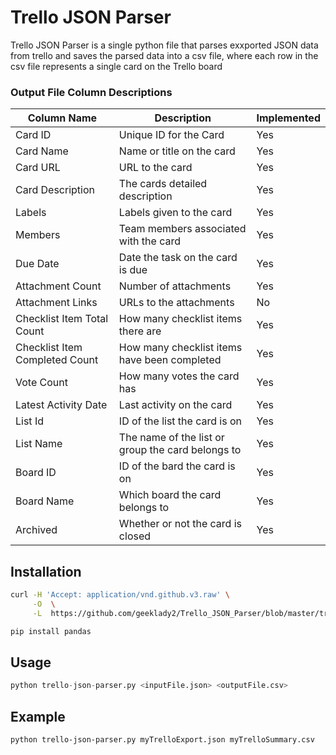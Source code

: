 # Trello JSON Parser
Trello JSON Parser is a single python file that parses exxported
JSON data from trello and saves the parsed data into a csv file, 
where each row in the csv file represents a single card on the
Trello board

### Output File Column Descriptions

| Column Name                    | Description                                       | Implemented |
---------------------------------|---------------------------------------------------|-------------|
| Card ID                        | Unique ID for the Card                            | Yes         |
| Card Name                      | Name or title on the card                         | Yes         |
| Card URL                       | URL to the card                                   | Yes         |
| Card Description               | The cards detailed description                    | Yes         |
| Labels                         | Labels given to the card                          | Yes         |
| Members                        | Team members associated with the card             | Yes         |
| Due Date                       | Date the task on the card is due                  | Yes         |
| Attachment Count               | Number of attachments                             | Yes         |
| Attachment Links               | URLs to the attachments                           | No          |
| Checklist Item Total Count     | How many checklist items there are                | Yes         |
| Checklist Item Completed Count | How many checklist items have been completed      | Yes         |
| Vote Count                     | How many votes the card has                       | Yes         |
| Latest Activity Date           | Last activity on the card                         | Yes         |
| List Id                        | ID of the list the card is on                     | Yes         |
| List Name                      | The name of the list or group the card belongs to | Yes         |
| Board ID                       | ID of the bard the card is on                     | Yes         |
| Board Name                     | Which board the card belongs to                   | Yes         |
| Archived                       | Whether or not the card is closed                 | Yes         |


## Installation
```bash
curl -H 'Accept: application/vnd.github.v3.raw' \
     -O  \
     -L  https://github.com/geeklady2/Trello_JSON_Parser/blob/master/trello-json-parser.py

pip install pandas
```

## Usage
```python
python trello-json-parser.py <inputFile.json> <outputFile.csv>
```

## Example
```bash
python trello-json-parser.py myTrelloExport.json myTrelloSummary.csv
```


